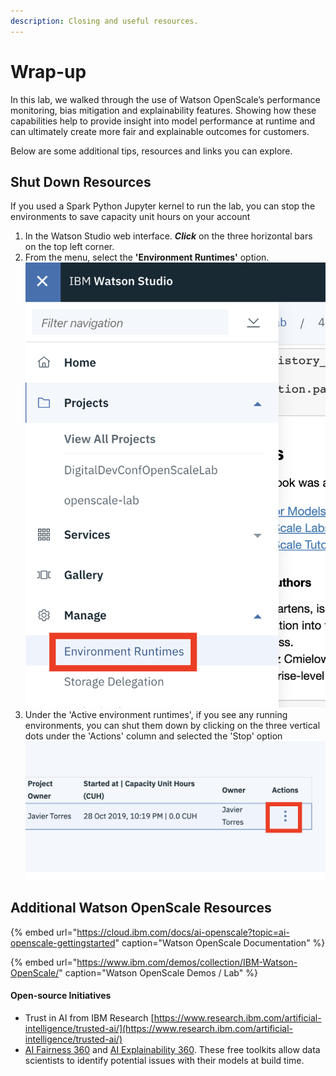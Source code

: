 ```yaml
---
description: Closing and useful resources.
---
```


# Wrap-up

In this lab, we walked through the use of Watson OpenScale’s performance monitoring, bias mitigation and explainability features. Showing how these capabilities help to provide insight into model performance at runtime and can ultimately create more fair and explainable outcomes for customers. 

Below are some additional tips, resources and links you can explore.

## Shut Down Resources

If you used a Spark Python Jupyter kernel to run the lab, you can stop the environments to save capacity unit hours on your account

1. In the Watson Studio web interface. _**Click**_ on the three horizontal bars on the top left corner.
2. From the menu, select the **'Environment Runtimes'** option.  ![](.gitbook/assets/screen-shot-2019-10-28-at-10.14.44-pm.png) 
3. Under the 'Active environment runtimes', if you see any running environments, you can shut them down by clicking on the three vertical dots under the 'Actions' column and selected the 'Stop' option   ![](.gitbook/assets/screen-shot-2019-10-28-at-10.21.12-pm.png) 

## Additional Watson OpenScale Resources

{% embed url="https://cloud.ibm.com/docs/ai-openscale?topic=ai-openscale-gettingstarted" caption="Watson OpenScale Documentation" %}

{% embed url="https://www.ibm.com/demos/collection/IBM-Watson-OpenScale/" caption="Watson OpenScale Demos / Lab" %}



#### Open-source Initiatives

* Trust in AI from IBM Research [https://www.research.ibm.com/artificial-intelligence/trusted-ai/](https://www.research.ibm.com/artificial-intelligence/trusted-ai/)
* [AI Fairness 360](https://www.ibm.com/blogs/research/2018/09/ai-fairness-360/) and [AI Explainability 360](https://www.ibm.com/blogs/research/2019/08/ai-explainability-360/). These free toolkits allow data scientists to identify potential issues with their models at build time.

